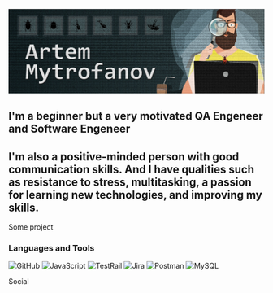[![Header](<https://github.com/mitrofin/mitrofin/blob/main/assets/%D0%B0%D0%B2%D0%B0%D1%82%D0%B0%D1%802%20(1).jpg>)](https://github.com/mitrofin)

## I'm a beginner but a very motivated QA Engeneer and Software Engeneer

## I'm also a positive-minded person with good communication skills. And I have qualities such as resistance to stress, multitasking, a passion for learning new technologies, and improving my skills.

Some project

### Languages and Tools

![GitHub](https://img.shields.io/badge/-GitHub-black?style=for-the-badge&logo=github)
![JavaScript](https://img.shields.io/badge/-JavaScript-black?style=for-the-badge&logo=JavaScript)
![TestRail](https://img.shields.io/badge/-TestRail-black?style=for-the-badge&logo=TestRail)
![Jira](https://img.shields.io/badge/-jira-black?style=for-the-badge&logo=jira&logoColor=097CDB)
![Postman](https://img.shields.io/badge/-postman-black?style=for-the-badge&logo=postman)
![MySQL](https://img.shields.io/badge/-MySQL-black?style=for-the-badge&logo=MySQL)

Social
